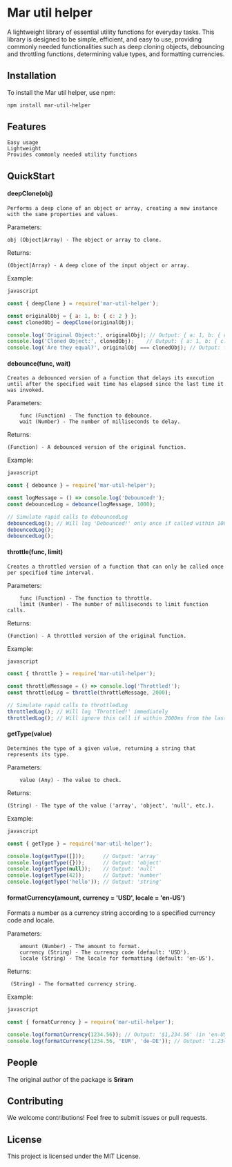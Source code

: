 # Mar util helper

A lightweight library of essential utility functions for everyday tasks. This library is designed to be simple, efficient, and easy to use, providing commonly needed functionalities such as deep cloning objects, debouncing and throttling functions, determining value types, and formatting currencies.

## Installation

To install the Mar util helper, use npm:

```bash
npm install mar-util-helper
```

## Features

    Easy usage 
    Lightweight
    Provides commonly needed utility functions
    
## QuickStart
#### deepClone(obj)

    Performs a deep clone of an object or array, creating a new instance with the same properties and values.

Parameters:

    obj (Object|Array) - The object or array to clone.

Returns: 

```(Object|Array) - A deep clone of the input object or array.```

Example:
```js
javascript

const { deepClone } = require('mar-util-helper');

const originalObj = { a: 1, b: { c: 2 } };
const clonedObj = deepClone(originalObj);

console.log('Original Object:', originalObj); // Output: { a: 1, b: { c: 2 } }
console.log('Cloned Object:', clonedObj);    // Output: { a: 1, b: { c: 2 } }
console.log('Are they equal?', originalObj === clonedObj); // Output: false
```
#### debounce(func, wait)

    Creates a debounced version of a function that delays its execution until after the specified wait time has elapsed since the last time it was invoked.

Parameters:

        func (Function) - The function to debounce.
        wait (Number) - The number of milliseconds to delay.

Returns: 

```(Function) - A debounced version of the original function.```

Example:
```js
javascript

const { debounce } = require('mar-util-helper');

const logMessage = () => console.log('Debounced!');
const debouncedLog = debounce(logMessage, 1000);

// Simulate rapid calls to debouncedLog
debouncedLog(); // Will log 'Debounced!' only once if called within 1000ms intervals
debouncedLog();
debouncedLog();
```
#### throttle(func, limit)

    Creates a throttled version of a function that can only be called once per specified time interval.

Parameters:

        func (Function) - The function to throttle.
        limit (Number) - The number of milliseconds to limit function calls.

Returns: 

```(Function) - A throttled version of the original function.```

Example:
```js
javascript

const { throttle } = require('mar-util-helper');

const throttleMessage = () => console.log('Throttled!');
const throttledLog = throttle(throttleMessage, 2000);

// Simulate rapid calls to throttledLog
throttledLog(); // Will log 'Throttled!' immediately
throttledLog(); // Will ignore this call if within 2000ms from the last call
```
#### getType(value)

    Determines the type of a given value, returning a string that represents its type.

Parameters:

        value (Any) - The value to check.

Returns: 

```(String) - The type of the value ('array', 'object', 'null', etc.).```

Example:
```js
javascript

const { getType } = require('mar-util-helper');

console.log(getType([]));      // Output: 'array'
console.log(getType({}));      // Output: 'object'
console.log(getType(null));    // Output: 'null'
console.log(getType(42));      // Output: 'number'
console.log(getType('hello')); // Output: 'string'
```
#### formatCurrency(amount, currency = 'USD', locale = 'en-US')

Formats a number as a currency string according to a specified currency code and locale.

Parameters:

        amount (Number) - The amount to format.
        currency (String) - The currency code (default: 'USD').
        locale (String) - The locale for formatting (default: 'en-US').
        
  Returns:
  
     (String) - The formatted currency string.

Example:
```js
javascript

const { formatCurrency } = require('mar-util-helper');

console.log(formatCurrency(1234.56)); // Output: '$1,234.56' (in 'en-US' locale)
console.log(formatCurrency(1234.56, 'EUR', 'de-DE')); // Output: '1.234,56 €' (in 'de-DE' locale)
```
## People
The original author of the package is **Sriram** 
## Contributing
We welcome contributions! Feel free to submit issues or pull requests.

## License
This project is licensed under the MIT License.



